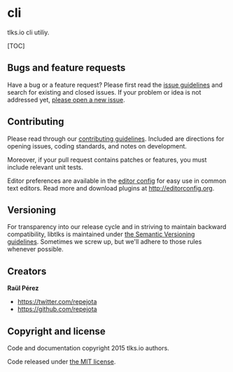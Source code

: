 # cli

tlks.io cli utiliy.

[TOC]

## Bugs and feature requests

Have a bug or a feature request? Please first read the
[issue guidelines](https://github.com/tlksio/cli/blob/master/CONTRIBUTING.md#using-the-issue-tracker)
and search for existing and closed issues. If your problem or idea is not
addressed yet,
[please open a new issue](https://github.com/tlksio/cli/issues/new).

## Contributing

Please read through our
[contributing guidelines](https://github.com/tlksio/cli/blob/master/CONTRIBUTING.md).
Included are directions for opening issues, coding standards, and notes on
development.

Moreover, if your pull request contains patches or features, you must include
relevant unit tests.

Editor preferences are available in the
[editor config](https://github.com/tlksio/cli/blob/master/.editorconfig)
for easy use in common text editors. Read more and download plugins at
<http://editorconfig.org>.

## Versioning

For transparency into our release cycle and in striving to maintain backward
compatibility, libtlks is maintained under
[the Semantic Versioning guidelines](http://semver.org/). Sometimes we screw
up, but we'll adhere to those rules whenever possible.

## Creators

**Raül Pérez**

* https://twitter.com/repejota
* https://github.com/repejota

## Copyright and license

Code and documentation copyright 2015 tlks.io authors.

Code released under
[the MIT license](https://github.com/tlksio/cli/blob/master/LICENSE).
